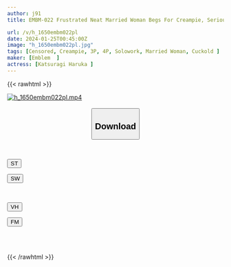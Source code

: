 ```yaml
---
author: j91
title: EMBM-022 Frustrated Neat Married Woman Begs For Creampie, Serious Haruka Katsuragi

url: /v/h_1650embm022pl
date: 2024-01-25T00:45:00Z
image: "h_1650embm022pl.jpg"
tags: [Censored, Creampie, 3P, 4P, Solowork, Married Woman, Cuckold	]
maker: [Emblem  ]
actress: [Katsuragi Haruka ]
---
```



{{< rawhtml >}}

<div class="video" data-videoid="d7GQx78WlDSkVek">
    <a href="javascript:;">
        <img src="/v/h_1650embm022pl/h_1650embm022pl.jpg" width="WIDTH" height="HEIGHT" alt="h_1650embm022pl.mp4" loading="lazy">
    </a>
</div>

<script type="text/javascript" src="https://j91.asia/asset/on-demand-st.js"></script>

<br>
  <link rel="stylesheet" href="https://j91.asia/asset/bs5.css">
  
  <center>
  <button class="btn btn-primary" type="button" data-bs-toggle="collapse" data-bs-target=".multi-collapse" aria-expanded="false" aria-controls="multiCollapseExample1 multiCollapseExample2"><h2>Download</h2></button></center>
</p>
<div class="row">
  <div class="col">
    <div class="collapse multi-collapse" id="multiCollapseExample1">
      <div class="card card-body">
	      	      <br>
<div class="buttons">  
<p><a href="https://streamtape.to/v/d7GQx78WlDSkVek" target="_blank"><button class="btn-hover color-3"><i class="fa fa-download"></i> ST</button></a></p>
<p><a href="https://flaswish.com/04y10esd6bb9" target="_blank"><button class="btn-hover color-2"><i class="fa fa-download"></i> SW</button></a></p></div>
    </div>
  </div>
</div>
  <div class="col">
    <div class="collapse multi-collapse" id="multiCollapseExample2">
      <div class="card card-body">
	      <br>
<div class="buttons">
<p><a href="https://vidhidepro.com/f/svrh314rhcgh" target="_blank"><button class="btn-hover color-9"><i class="fa fa-download"></i> VH</button></a></p>
<p><a href="https://filemoon.sx/d/lvfft2nxdo1x" target="_blank"><button class="btn-hover color-8"><i class="fa fa-download"></i> FM</button></a></p></div>
<br><br>
      </div>
    </div>
  </div>
</div>

{{< /rawhtml >}}